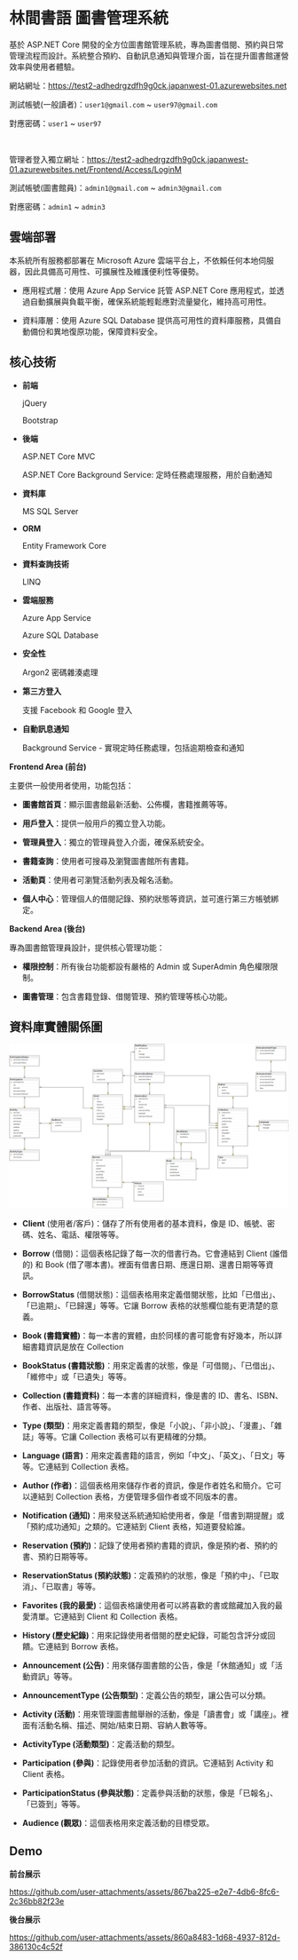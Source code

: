 
# 林間書語 圖書管理系統

基於 ASP.NET Core 開發的全方位圖書館管理系統，專為圖書借閱、預約與日常管理流程而設計。系統整合預約、自動訊息通知與管理介面，旨在提升圖書館運營效率與使用者體驗。

網站網址：https://test2-adhedrgzdfh9g0ck.japanwest-01.azurewebsites.net

測試帳號(一般讀者)：`user1@gmail.com` ~ `user97@gmail.com`

對應密碼：`user1` ~ `user97`

<br>

管理者登入獨立網址：https://test2-adhedrgzdfh9g0ck.japanwest-01.azurewebsites.net/Frontend/Access/LoginM

測試帳號(圖書館員)：`admin1@gmail.com` ~ `admin3@gmail.com`

對應密碼：`admin1` ~ `admin3`

## 雲端部署

本系統所有服務都部署在 Microsoft Azure 雲端平台上，不依賴任何本地伺服器，因此具備高可用性、可擴展性及維護便利性等優勢。

- 應用程式層：使用 Azure App Service 託管 ASP.NET Core 應用程式，並透過自動擴展與負載平衡，確保系統能輕鬆應對流量變化，維持高可用性。

- 資料庫層：使用 Azure SQL Database 提供高可用性的資料庫服務，具備自動備份和異地復原功能，保障資料安全。

## 核心技術

- **前端**

  jQuery

  Bootstrap

- **後端**

  ASP.NET Core MVC

  ASP.NET Core Background Service: 定時任務處理服務，用於自動通知

- **資料庫**

  MS SQL Server

- **ORM**

  Entity Framework Core

- **資料查詢技術**

  LINQ

- **雲端服務**

  Azure App Service

  Azure SQL Database
  
- **安全性**

  Argon2 密碼雜湊處理

- **第三方登入**

  支援 Facebook 和 Google 登入

- **自動訊息通知**

  Background Service - 實現定時任務處理，包括逾期檢查和通知
  
**Frontend Area (前台)**

主要供一般使用者使用，功能包括：

- **圖書館首頁**：顯示圖書館最新活動、公佈欄，書籍推薦等等。

- **用戶登入**：提供一般用戶的獨立登入功能。

- **管理員登入**：獨立的管理員登入介面，確保系統安全。

- **書籍查詢**：使用者可搜尋及瀏覽圖書館所有書籍。

- **活動頁**：使用者可瀏覽活動列表及報名活動。

- **個人中心**：管理個人的借閱記錄、預約狀態等資訊，並可進行第三方帳號綁定。

**Backend Area (後台)**

專為圖書館管理員設計，提供核心管理功能：

- **權限控制**：所有後台功能都設有嚴格的 Admin 或 SuperAdmin 角色權限限制。

- **圖書管理**：包含書籍登錄、借閱管理、預約管理等核心功能。

## 資料庫實體關係圖

![image](https://github.com/Justin5432/LibrarySystem/blob/df82101b1776a872e1af82314b3b2605421e5f4e/%E8%B3%87%E6%96%99%E5%BA%ABER%E5%9C%96(MS%20SQL).png)

- **Client** (使用者/客戶)：儲存了所有使用者的基本資料，像是 ID、帳號、密碼、姓名、電話、權限等等。

- **Borrow** (借閱)：這個表格記錄了每一次的借書行為。它會連結到 Client (誰借的) 和 Book (借了哪本書)。裡面有借書日期、應還日期、還書日期等等資訊。

- **BorrowStatus** (借閱狀態)：這個表格用來定義借閱狀態，比如「已借出」、「已逾期」、「已歸還」等等。它讓 Borrow 表格的狀態欄位能有更清楚的意義。

- **Book (書籍實體)**：每一本書的實體，由於同樣的書可能會有好幾本，所以詳細書籍資訊是放在 Collection

- **BookStatus (書籍狀態)**：用來定義書的狀態，像是「可借閱」、「已借出」、「維修中」或「已遺失」等等。

- **Collection (書籍資料)**：每一本書的詳細資料，像是書的 ID、書名、ISBN、作者、出版社、語言等等。

- **Type (類型)**：用來定義書籍的類型，像是「小說」、「非小說」、「漫畫」、「雜誌」等等。它讓 Collection 表格可以有更精確的分類。

- **Language (語言)**：用來定義書籍的語言，例如「中文」、「英文」、「日文」等等。它連結到 Collection 表格。

- **Author (作者)**：這個表格用來儲存作者的資訊，像是作者姓名和簡介。它可以連結到 Collection 表格，方便管理多個作者或不同版本的書。

- **Notification (通知)**：用來發送系統通知給使用者，像是「借書到期提醒」或「預約成功通知」之類的。它連結到 Client 表格，知道要發給誰。

- **Reservation (預約)**：記錄了使用者預約書籍的資訊，像是預約者、預約的書、預約日期等等。

- **ReservationStatus (預約狀態)**：定義預約的狀態，像是「預約中」、「已取消」、「已取書」等等。

- **Favorites (我的最愛)**：這個表格讓使用者可以將喜歡的書或館藏加入我的最愛清單。它連結到 Client 和 Collection 表格。

- **History (歷史紀錄)**：用來記錄使用者借閱的歷史紀錄，可能包含評分或回饋。它連結到 Borrow 表格。

- **Announcement (公告)**：用來儲存圖書館的公告，像是「休館通知」或「活動資訊」等等。

- **AnnouncementType (公告類型)**：定義公告的類型，讓公告可以分類。

- **Activity (活動)**：用來管理圖書館舉辦的活動，像是「讀書會」或「講座」。裡面有活動名稱、描述、開始/結束日期、容納人數等等。

- **ActivityType (活動類型)**：定義活動的類型。

- **Participation (參與)**：記錄使用者參加活動的資訊。它連結到 Activity 和 Client 表格。

- **ParticipationStatus (參與狀態)**：定義參與活動的狀態，像是「已報名」、「已簽到」等等。

- **Audience (觀眾)**：這個表格用來定義活動的目標受眾。

## Demo

**前台展示**

https://github.com/user-attachments/assets/867ba225-e2e7-4db6-8fc6-2c36bb82f23e

**後台展示**

https://github.com/user-attachments/assets/860a8483-1d68-4937-812d-386130c4c52f







